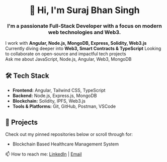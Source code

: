 <h1 align="center"> 👋 Hi, I'm Suraj Bhan Singh</h1>

<h3 align="center">I'm a passionate Full-Stack Developer with a focus on modern web technologies and Web3.</h3>

 I work with **Angular, Node.js, MongoDB, Express, Solidity, Web3.js**
 Currently diving deeper into **Web3, Smart Contracts & TypeScript**
 Looking to collaborate on open-source and impactful tech projects  
 Ask me about JavaScript, Node.js, Angular, Web3, MongoDB  


## 🛠️ Tech Stack
- **Frontend:** Angular, Tailwind CSS, TypeScript  
- **Backend:** Node.js, Express.js, MongoDB
- **Blockchain:** Solidity, IPFS, Web3.js
- **Tools & Platforms:** Git, GitHub, Postman, VSCode

## 📂 Projects
Check out my pinned repositories below or scroll through for:
- Blockchain Based Healthcare Management System


📫 How to reach me: [LinkedIn](https://linkedin.com/in/surajbhansingh12) | [Email](mailto:surajbhansingh757@gmail.com)
